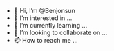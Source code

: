 - 👋 Hi, I’m @Benjonsun
- 👀 I’m interested in ...
- 🌱 I’m currently learning ...
- 💞️ I’m looking to collaborate on ...
- 📫 How to reach me ...

<!---
Benjonsun/Benjonsun is a ✨ special ✨ repository because its `README.md` (this file) appears on your GitHub profile.
You can click the Preview link to take a look at your changes.
--->
